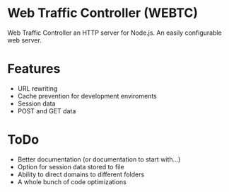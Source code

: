 # Web Traffic Controller (WEBTC)
Web Traffic Controller an HTTP server for Node.js. An easily configurable web server. 

# Features
* URL rewriting
* Cache prevention for development enviroments
* Session data
* POST and GET data

# ToDo
* Better documentation (or documentation to start with...)
* Option for session data stored to file
* Ability to direct domains to different folders
* A whole bunch of code optimizations

